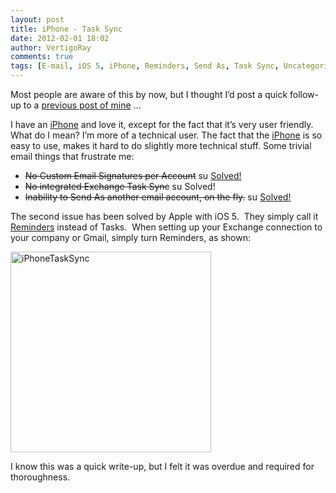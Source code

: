 ```yaml
---
layout: post
title: iPhone - Task Sync
date: 2012-02-01 18:02
author: VertigoRay
comments: true
tags: [E-mail, iOS 5, iPhone, Reminders, Send As, Task Sync, Uncategorized]
---
```

<p>Most people are aware of this by now, but I thought I&rsquo;d post a quick follow-up to a <a href="http://go.vertigion.com/iPhoneSendAs" title="iPhone Send As" target="_self">previous post of mine</a> &hellip;</p>
<p>I have an <a href="http://iphone.com/">iPhone</a> and love it, except for the fact that it&rsquo;s very user friendly. What do I mean? I&rsquo;m more of a technical user. The fact that the <a href="http://iphone.com/">iPhone</a> is so easy to use, makes it hard to do slightly more technical stuff. Some trivial email things that frustrate me:</p>
<ul><li><strike>No Custom Email Signatures per Account</strike> <img alt="success" height="14" src="http://i.imgur.com/kGWKL.png" width="16" /> <a href="http://go.vertigion.com/iPhoneSigs" title="iPhone Signatures per Account">Solved!</a></li>
<li><strike>No integrated Exchange Task Sync</strike> <span><img alt="success" height="14" src="http://i.imgur.com/kGWKL.png" width="16" /></span> Solved!</li>
<li><strike>Inability to Send As another email account, on the fly.</strike> <span><img alt="success" height="14" src="http://i.imgur.com/kGWKL.png" width="16" /></span> <a href="http://go.vertigion.com/iPhoneSendAs" title="iPhone Send As" target="_self">Solved!</a></li>
</ul><div><!-- more -->The second issue has been solved by Apple with iOS 5.  They simply call it <a href="http://www.apple.com/ios/features.html#reminders" title="Reminders" target="_blank">Reminders</a> instead of Tasks.  When setting up your Exchange connection to your company or Gmail, simply turn Reminders, as shown:</div>
<p><img alt="iPhoneTaskSync" src="http://i.imgur.com/baeEw.png" width="321" /></p>
<p>I know this was a quick write-up, but I felt it was overdue and required for thoroughness.</p>
